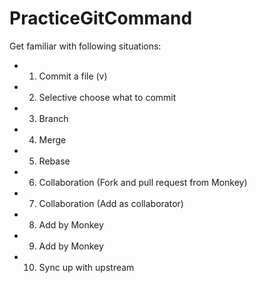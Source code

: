 # PracticeGitCommand


Get familiar with following situations:
- 1. Commit a file (v)
- 2. Selective choose what to commit
- 3. Branch
- 4. Merge
- 5. Rebase
- 6. Collaboration (Fork and pull request from Monkey) 
- 7. Collaboration (Add as collaborator)
- 8. Add by Monkey
- 9. Add by Monkey
- 10. Sync up with upstream
